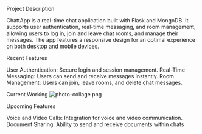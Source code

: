 Project Description

ChattApp is a real-time chat application built with Flask and MongoDB. 
It supports user authentication, real-time messaging, and room management, allowing users to log in, join and leave chat rooms, and manage their messages.
The app features a responsive design for an optimal experience on both desktop and mobile devices.

Recent Features

User Authentication: Secure login and session management.
Real-Time Messaging: Users can send and receive messages instantly.
Room Management: Users can join, leave rooms, and delete chat messages.

Current Working
![photo-collage png](https://github.com/user-attachments/assets/b355afb0-455f-410a-a9d4-07fec58fddb5)

Upcoming Features

Voice and Video Calls: Integration for voice and video communication.
Document Sharing: Ability to send and receive documents within chats

